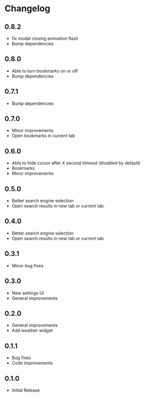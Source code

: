 # Changelog

## 0.8.2

- fix modal closing animation flash
- Bump dependencies

## 0.8.0

- Able to turn bookmarks on or off
- Bump dependencies

## 0.7.1

- Bump dependencies

## 0.7.0

- Minor improvements
- Open bookmarks in current tab

## 0.6.0

- Able to hide cursor after X second timeout (disabled by default)
- Bookmarks
- Minor improvements

## 0.5.0

- Better search engine selection
- Open search results in new tab or current tab.

## 0.4.0

- Better search engine selection
- Open search results in new tab or current tab.

## 0.3.1

- Minor bug fixes

## 0.3.0

- New settings UI
- General improvements

## 0.2.0

- General improvements
- Add weather widget

## 0.1.1

- Bug fixes
- Code improvements

## 0.1.0

- Initial Release
